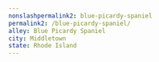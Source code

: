 ```yaml
---
﻿nonslashpermalink2: blue-picardy-spaniel
permalink2: /blue-picardy-spaniel/
alley: Blue Picardy Spaniel
city: Middletown
state: Rhode Island
---
```

